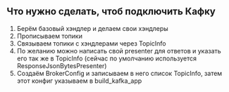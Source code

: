 ## Что нужно сделать, чтоб подключить Кафку

1. Берём базовый хэндлер и делаем свои хэндлеры
2. Прописываем топики
3. Связываем топики с хэндлерами через TopicInfo
4. По желанию можно написать свой presenter для ответов и указать его так же в TopicInfo (сейчас по умолчанию используется ResponseJsonBytesPresenter)
5. Создаём BrokerConfig и записываем в него список TopicInfo, затем этот конфиг указываем в build_kafka_app
